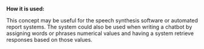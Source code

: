 **How it is used:**

This concept may be useful for the speech synthesis software or automated report systems.
The system could also be used when writing a chatbot by assigning words or
phrases numerical values and having a system retrieve responses based on those values.
